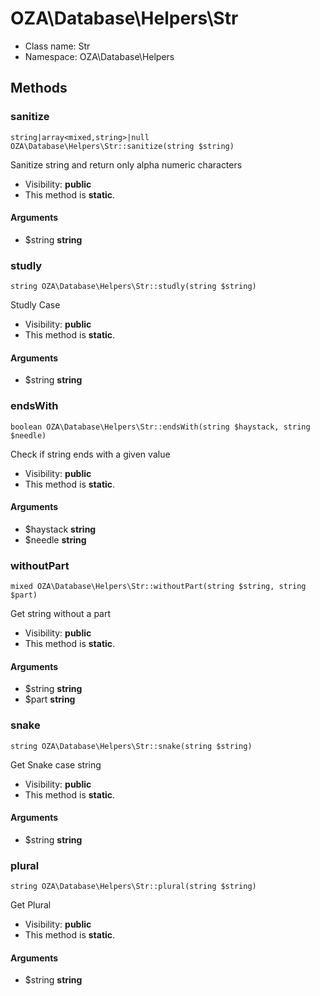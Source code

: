 OZA\Database\Helpers\Str
===============






* Class name: Str
* Namespace: OZA\Database\Helpers







Methods
-------


### sanitize

    string|array<mixed,string>|null OZA\Database\Helpers\Str::sanitize(string $string)

Sanitize string and return only alpha numeric characters



* Visibility: **public**
* This method is **static**.


#### Arguments
* $string **string**



### studly

    string OZA\Database\Helpers\Str::studly(string $string)

Studly Case



* Visibility: **public**
* This method is **static**.


#### Arguments
* $string **string**



### endsWith

    boolean OZA\Database\Helpers\Str::endsWith(string $haystack, string $needle)

Check if string ends with a given value



* Visibility: **public**
* This method is **static**.


#### Arguments
* $haystack **string**
* $needle **string**



### withoutPart

    mixed OZA\Database\Helpers\Str::withoutPart(string $string, string $part)

Get string without a part



* Visibility: **public**
* This method is **static**.


#### Arguments
* $string **string**
* $part **string**



### snake

    string OZA\Database\Helpers\Str::snake(string $string)

Get Snake case string



* Visibility: **public**
* This method is **static**.


#### Arguments
* $string **string**



### plural

    string OZA\Database\Helpers\Str::plural(string $string)

Get Plural



* Visibility: **public**
* This method is **static**.


#### Arguments
* $string **string**


